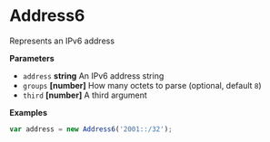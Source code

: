 # Address6

Represents an IPv6 address

**Parameters**

-   `address` **string** An IPv6 address string
-   `groups` **[number]** How many octets to parse (optional, default `8`)
-   `third` **[number]** A third argument

**Examples**

```javascript
var address = new Address6('2001::/32');
```
